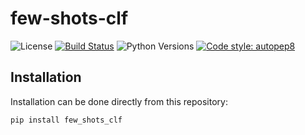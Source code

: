 # few-shots-clf

![License](https://img.shields.io/pypi/l/few-shots-clf)
[![Build Status](https://img.shields.io/github/workflow/status/delmalih/few-shots-classification/few_shots_clf%20workflow)](https://github.com/delmalih/few-shots-classification/actions?query=workflow%3A%22few_shots_clf+workflow%22)
![Python Versions](https://img.shields.io/badge/python-3.6-EBBD68)
[![Code style: autopep8](https://img.shields.io/badge/code%20style-autopep8-orange)](https://github.com/hhatto/autopep8)

## Installation

Installation can be done directly from this repository:

```
pip install few_shots_clf
```
